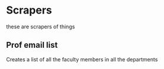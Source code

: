 # Scrapers

these are scrapers of things

## Prof email list

Creates a list of all the faculty members in all the departments
